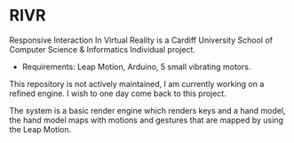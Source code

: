# RIVR
Responsive Interaction In Virtual Reality is a Cardiff University School of Computer Science &amp; Informatics Individual project.

- Requirements: Leap Motion, Arduino, 5 small vibrating motors. 

This repository is not actively maintained, I am currently working on a refined engine. I wish to one day come back to this project.

The system is a basic render engine which renders keys and a hand model, the hand model maps with motions and gestures that are mapped by using the Leap Motion.
